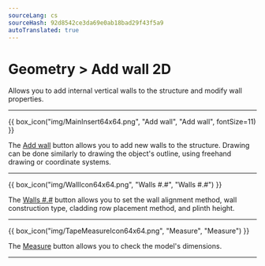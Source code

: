 ```yaml
---
sourceLang: cs
sourceHash: 92d8542ce3da69e0ab18bad29f43f5a9
autoTranslated: true
---
```


# Geometry &gt; Add wall 2D

  <p>Allows you to add internal vertical walls to the structure and modify wall properties.</p>

  <hr class="main">

  {{ box_icon("img/MainInsert64x64.png", "Add wall", "Add wall", fontSize=11) }}
  <p>The <u>Add wall</u> button allows you to add new walls to the structure. Drawing can be done similarly to drawing the object's outline, using freehand drawing or coordinate systems.</p>

  <hr class="main">

{{ box_icon("img/WallIcon64x64.png", "Walls #.#", "Walls #.#") }} 
  <p>The <u>Walls #.#</u> button allows you to set the wall alignment method, wall construction type, cladding row placement method, and plinth height.</p>

  <hr class="main">

{{ box_icon("img/TapeMeasureIcon64x64.png", "Measure", "Measure") }}
  <p>The <u>Measure</u> button allows you to check the model's dimensions.</p>

  <hr class="main">

<!-- product: HiStruct Building Configurator -->
